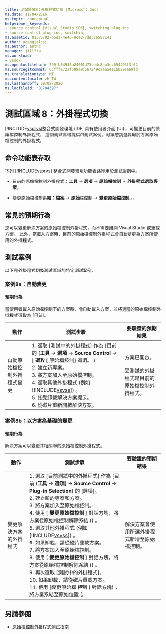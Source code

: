 ```yaml
---
title: 測試區域8：外掛程式切換 |Microsoft Docs
ms.date: 11/04/2016
ms.topic: conceptual
helpviewer_keywords:
- source control [Visual Studio SDK], switching plug-ins
- source control plug-ins, switching
ms.assetid: 01370792-b5da-4e46-9ce2-7dd326587141
author: acangialosi
ms.author: anthc
manager: jillfra
ms.workload:
- vssdk
ms.openlocfilehash: 799fb04936a24004d73ce4c8aa3ec654490f3f62
ms.sourcegitcommit: 6cfffa72af599a9d667249caaaa411bb28ea69fd
ms.translationtype: MT
ms.contentlocale: zh-TW
ms.lasthandoff: 09/02/2020
ms.locfileid: "80704397"
---
```

# <a name="test-area-8-plug-in-switching"></a>測試區域 8：外掛程式切換
[!INCLUDE[vsprvs](../../code-quality/includes/vsprvs_md.md)]整合式開發環境 (IDE) 具有使用者介面 (UI) ，可變更目前的原始檔控制外掛程式。 這個測試區域提供的測試案例，可讓您挑選要用於方案原始檔控制的外掛程式。

## <a name="command-menu-access"></a>命令功能表存取
 下列 [!INCLUDE[vsprvs](../../code-quality/includes/vsprvs_md.md)] 整合式開發環境功能表路徑用於測試案例中。

- 目前的原始檔控制外掛程式：**工具**  ->  **選項**  ->  **原始檔控制**  ->  **外掛程式選取專案**。

- 變更原始檔控制系**結：檔案**  ->  **原始**檔控制  ->  **變更原始檔控制**.。。

## <a name="common-expected-behavior"></a>常見的預期行為
 您可以變更解決方案的原始檔控制外掛程式，而不需要離開 Visual Studio 或重載方案。 此外，當載入方案時，目前的原始檔控制外掛程式會自動變更為方案所使用的外掛程式。

## <a name="test-cases"></a>測試案例
 以下是外掛程式切換測試區域的特定測試案例。

### <a name="case-8a-automatic-change"></a>案例8a：自動變更

#### <a name="expected-behavior"></a>預期行為
 當使用者載入原始檔控制下的方案時，會自動載入方案，並將適當的原始檔控制外掛程式選取為 [目前]。

| 動作 | 測試步驟 | 要驗證的預期結果 |
| - | - | - |
| 自動原始檔控制外掛程式變更 | 1. 選取 [測試中的外掛程式] 作為 [目前的 (**工具**  ->  **選項**  ->  **Source Control**  ->  **] 選取 [** 原始檔控制] 選項。 ) <br />2. 建立新專案。<br />3. 將方案加入至原始檔控制。<br />4. 選取其他外掛程式 (例如 [!INCLUDE[vsvss](../../extensibility/includes/vsvss_md.md)]) 。<br />5. 接受卸載解決方案提示。<br />6. 從磁片重新開啟解決方案。 | 方案已開啟。<br /><br /> 受測試的外掛程式是目前的原始檔控制外掛程式。 |

### <a name="case-8b-solution-based-change"></a>案例8b：以方案為基礎的變更

#### <a name="expected-behavior"></a>預期行為
 解決方案可以變更其相關聯的原始檔控制外掛程式。

| 動作 | 測試步驟 | 要驗證的預期結果 |
|----------------------------------| - | - |
| 變更解決方案的外掛程式 | 1. 選取 [目前測試中的外掛程式] 作為 [目前 (**工具**  ->  **選項**]  ->  **Source Control**  ->  **Plug-in Selection**) 的 [選項]。<br />2. 建立新的專案和方案。<br />3. 將方案加入至原始檔控制。<br />4. 使用 [ **變更原始檔控制** ] 對話方塊，將方案從原始檔控制解除系結 () 。<br />5. 選取其他外掛程式 (例如 [!INCLUDE[vsvss](../../extensibility/includes/vsvss_md.md)]) 。<br />6. 如果卸載，請從磁片重載方案。<br />7. 將方案加入至原始檔控制。<br />8. 使用 [ **變更原始檔控制** ] 對話方塊，將方案從原始檔控制解除系結 () 。<br />9. 再次選取 [測試中的外掛程式]。<br />10. 如果卸載，請從磁片重載方案。<br />11. 使用 [變更原始檔 **控制** ] 對話方塊) ，將方案系結至原始位置 (。 | 解決方案會使用所選外掛程式新增至原始檔控制。 |

## <a name="see-also"></a>另請參閱
- [原始檔控制外掛程式測試指南](../../extensibility/internals/test-guide-for-source-control-plug-ins.md)
